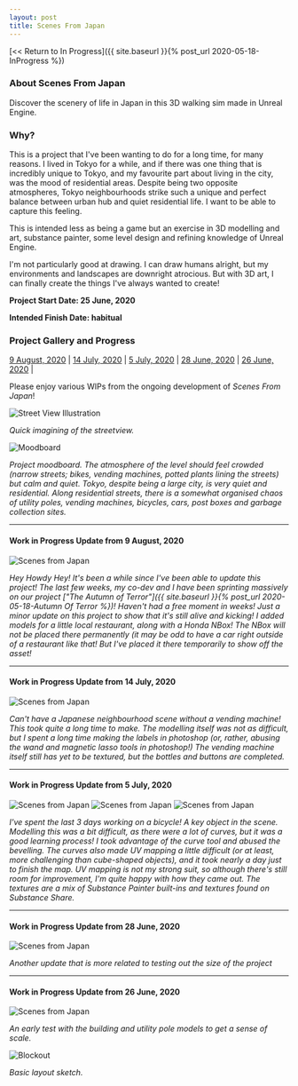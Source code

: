 ```yaml
---
layout: post
title: Scenes From Japan
---
```



[<< Return to In Progress]({{ site.baseurl }}{% post_url 2020-05-18-InProgress %})

### **About Scenes From Japan**
Discover the scenery of life in Japan in this 3D walking sim made in Unreal Engine.  


### **Why?**
This is a project that I've been wanting to do for a long time, for many reasons. 
I lived in Tokyo for a while, and if there was one thing that is incredibly unique to Tokyo, and my favourite part about living in the city, was the mood of residential areas. Despite being two opposite atmospheres, Tokyo neighbourhoods strike such a unique and perfect balance between urban hub and quiet residential life. I want to be able to capture this feeling.

This is intended less as being a game but an exercise in 3D modelling and art, substance painter, some level design and refining knowledge of Unreal Engine.

I'm not particularly good at drawing. I can draw humans alright, but my environments and landscapes are downright atrocious. But with 3D art, I can finally create the things I've always wanted to create! 

**Project Start Date: 25 June, 2020**

**Intended Finish Date: habitual** 


### **Project Gallery and Progress**

[9 August, 2020](#work-in-progress-update-from-9-august-2020)	|	[14 July, 2020](#work-in-progress-update-from-14-july-2020)	|	[5 July, 2020](#work-in-progress-update-from-5-july-2020)	|	[28 June, 2020](#work-in-progress-update-from-28-june-2020)	|	[26 June, 2020](#work-in-progress-update-from-26-june-2020)	|

Please enjoy various WIPs from the ongoing development of _Scenes From Japan_!

![Street View Illustration](/assets/artwork/MyGames/ScenesFromJapan/Plan1.jpg)

_Quick imagining of the streetview._


![Moodboard](/assets/artwork/MyGames/ScenesFromJapan/Moodboard.jpg)

_Project moodboard. The atmosphere of the level should feel crowded (narrow streets; bikes, vending machines, potted plants lining the streets) but calm and quiet. Tokyo, despite being a large city, is very quiet and residential. Along residential streets, there is a somewhat organised chaos of utility poles, vending machines, bicycles, cars, post boxes and garbage collection sites._

_______________________________________________________________________________________________________


#### Work in Progress Update from 9 August, 2020
![Scenes from Japan](/assets/artwork/MyGames/ScenesFromJapan/ScenesFromJapan_WIP_2020_Aug9.jpg)

_Hey Howdy Hey! It's been a while since I've been able to update this project! The last few weeks, my co-dev and I have been sprinting massively on our project ["The Autumn of Terror"]({{ site.baseurl }}{% post_url 2020-05-18-Autumn Of Terror %})! Haven't had a free moment in weeks! Just a minor update on this project to show that it's still alive and kicking! I added models for a little local restaurant, along with a Honda NBox! The NBox will not be placed there permanently (it may be odd to have a car right outside of a restaurant like that! But I've placed it there temporarily to show off the asset!_

_______________________________________________________________________________________________________


#### Work in Progress Update from 14 July, 2020
![Scenes from Japan](/assets/artwork/MyGames/ScenesFromJapan/ScenesFromJapan_WIP_2020_Jul13.jpg)

_Can't have a Japanese neighbourhood scene without a vending machine! This took quite a long time to make. The modelling itself was not as difficult, but I spent a long time making the labels in photoshop (or, rather, abusing the wand and magnetic lasso tools in photoshop!) The vending machine itself still has yet to be textured, but the bottles and buttons are completed._

_______________________________________________________________________________________________________


#### Work in Progress Update from 5 July, 2020
![Scenes from Japan](/assets/artwork/MyGames/ScenesFromJapan/ScenesFromJapan_WIP_2020_Jul5.jpg)
![Scenes from Japan](/assets/artwork/MyGames/ScenesFromJapan/ScenesFromJapan_WIP_2020_Jul5_2.jpg)
![Scenes from Japan](/assets/artwork/MyGames/ScenesFromJapan/ScenesFromJapan_WIP_2020_Jul5_3.jpg)

_I've spent the last 3 days working on a bicycle! A key object in the scene. Modelling this was a bit difficult, as there were a lot of curves, but it was a good learning process! I took advantage of the curve tool and abused the bevelling. The curves also made UV mapping a little difficult (or at least, more challenging than cube-shaped objects), and it took nearly a day just to finish the map. UV mapping is not my strong suit, so although there's still room for improvement, I'm quite happy with how they came out. The textures are a mix of Substance Painter built-ins and textures found on Substance Share._

_______________________________________________________________________________________________________


#### Work in Progress Update from 28 June, 2020
![Scenes from Japan](/assets/artwork/MyGames/ScenesFromJapan/ScenesFromJapan_WIP2.jpg)

_Another update that is more related to testing out the size of the project_ 

_______________________________________________________________________________________________________


#### Work in Progress Update from 26 June, 2020

![Scenes from Japan](/assets/artwork/MyGames/ScenesFromJapan/ScenesFromJapan_WIP1.jpg)

_An early test with the building and utility pole models to get a sense of scale._

![Blockout](/assets/artwork/MyGames/ScenesFromJapan/NeighbourhoodBlockout.jpg)

_Basic layout sketch._